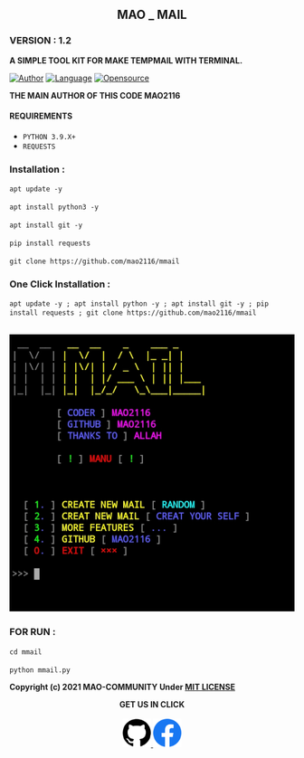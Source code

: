 <h2 align="center"> MAO _ MAIL </h2>
<h3>VERSION : 1.2 </h3>


**A SIMPLE TOOL KIT FOR MAKE TEMPMAIL WITH TERMINAL.**

[![Author](https://img.shields.io/badge/Author-MAO2116-blue)](https://github.com/mao2116)
[![Language](https://img.shields.io/badge/Written%20in-Python3-blue)](#)
[![Opensource](https://img.shields.io/badge/Open%20Source-Yes-green)](#)

**THE MAIN AUTHOR OF THIS CODE MAO2116**

#### REQUIREMENTS
* `PYTHON 3.9.X+`
* `REQUESTS`
### Installation :

```
apt update -y

apt install python3 -y

apt install git -y

pip install requests

git clone https://github.com/mao2116/mmail

```

### One Click Installation :

```
apt update -y ; apt install python -y ; apt install git -y ; pip install requests ; git clone https://github.com/mao2116/mmail

```


<br><a href="#"><img src="https://raw.githubusercontent.com/mao2116/test/main/BLOG/PIC/IMG_20220101_130140.jpg"></a><br>

### FOR RUN :

```
cd mmail

python mmail.py

```

<b>Copyright (c) 2021 MAO-COMMUNITY Under <a href="https://raw.githubusercontent.com/mao2116/mmail/main/LICENSE">MIT LICENSE</a></b>

<div align="center">
<b> GET US IN CLICK </b><br><br>
<a href="https://github.com/mao2116">
  <img width="50px" height="50px" src="https://raw.githubusercontent.com/fh-rabbi/Hack-Box/main/images/git.png">
</a>
<a href="https://www.facebook.com/mao2116/">
  <img width="50px" height="50px" src="https://raw.githubusercontent.com/fh-rabbi/Hack-Box/main/images/fb.png"><!I JUST USE A PIC FROM FH-RABBI >
</a>
</div>  
